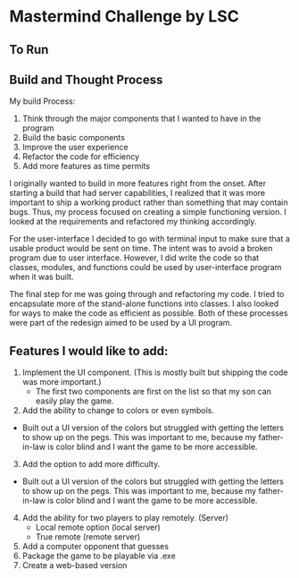 # Mastermind Challenge by LSC
## To Run

## Build and Thought Process

My build Process:

1. Think through the major components that I wanted to have in the program
2. Build the basic components
3. Improve the user experience
4. Refactor the code for efficiency
5. Add more features as time permits

I originally wanted to build in more features right from the onset. After starting a build that had server capabilities, I realized that it was more important to ship a working product rather than something that may contain bugs. Thus, my process focused on creating a simple functioning version. I looked at the requirements and refactored my thinking accordingly.

For the user-interface I decided to go with terminal input to make sure that a usable product would be sent on time. The intent was to avoid a broken program due to user interface. However, I did write the code so that classes, modules, and functions could be used by user-interface program when it was built.

The final step for me was going through and refactoring my code. I tried to encapsulate more of the stand-alone functions into classes. I also looked for ways to make the code as efficient as possible. Both of these processes were part of the redesign aimed to be used by a UI program.


## Features I would like to add:
1.  Implement the UI component. (This is mostly built but shipping the code was more important.)
	* The first two components are first on the list so that my son can easily play the game.
2. Add the ability to change to colors or even symbols. 
* Built out a UI version of the colors but struggled with getting the letters to show up on the pegs. This was important to me, because my father-in-law is color blind and I want the game to be more accessible.

3. Add the option to add more difficulty. 

* Built out a UI version of the colors but struggled with getting the letters to show up on the pegs. This was important to me, because my father-in-law is color blind and I want the game to be more accessible.
4. Add the ability for two players to play remotely. (Server)
	* Local remote option (local server)
	* True remote (remote server)
5. Add a computer opponent that guesses
6. Package the game to be playable via .exe 
7. Create a web-based version
